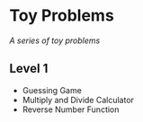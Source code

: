 # Toy Problems
_A series of toy problems_

Level 1
-----

-  Guessing Game
-  Multiply and Divide Calculator
-  Reverse Number Function

